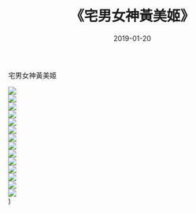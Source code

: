 ﻿---
layout: post
title:  《宅男女神黃美姬》
date:   2019-01-20
img: http://img.660000.xyz/Sharelink/唯美/2019/宅男女神黃美姬/000.jpg
categories: [美女, 清纯, 唯美]
---

宅男女神黃美姬

  ![](http://img.660000.xyz/Sharelink/唯美/2019/宅男女神黃美姬/001.jpg) <br> ![](http://img.660000.xyz/Sharelink/唯美/2019/宅男女神黃美姬/002.jpg) <br> ![](http://img.660000.xyz/Sharelink/唯美/2019/宅男女神黃美姬/003.jpg) <br> ![](http://img.660000.xyz/Sharelink/唯美/2019/宅男女神黃美姬/004.jpg) <br> ![](http://img.660000.xyz/Sharelink/唯美/2019/宅男女神黃美姬/005.jpg) <br> ![](http://img.660000.xyz/Sharelink/唯美/2019/宅男女神黃美姬/006.jpg) <br> ![](http://img.660000.xyz/Sharelink/唯美/2019/宅男女神黃美姬/007.jpg) <br> ![](http://img.660000.xyz/Sharelink/唯美/2019/宅男女神黃美姬/008.jpg) <br> ![](http://img.660000.xyz/Sharelink/唯美/2019/宅男女神黃美姬/009.jpg) <br> ![](http://img.660000.xyz/Sharelink/唯美/2019/宅男女神黃美姬/010.jpg) <br> ![](http://img.660000.xyz/Sharelink/唯美/2019/宅男女神黃美姬/011.jpg) <br> ![](http://img.660000.xyz/Sharelink/唯美/2019/宅男女神黃美姬/012.jpg) <br> ![](http://img.660000.xyz/Sharelink/唯美/2019/宅男女神黃美姬/013.jpg) <br> ![](http://img.660000.xyz/Sharelink/唯美/2019/宅男女神黃美姬/014.jpg) <br>) <br>